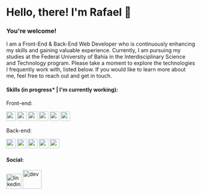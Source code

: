 # Hello, there! I'm Rafael :wave:

### You're welcome!

I am a Front-End & Back-End Web Developer who is continuously enhancing my skills and gaining valuable experience. Currently, I am pursuing my studies at the Federal University of Bahia in the Interdisciplinary Science and Technology program. Please take a moment to explore the technologies I frequently work with, listed below. If you would like to learn more about me, feel free to reach out and get in touch.

#### Skills (in progress* | I'm currently working):

Front-end:
<div>
  <img height="25" src="https://cdn.jsdelivr.net/gh/devicons/devicon/icons/html5/html5-plain.svg" />
  <img height="25" src="https://cdn.jsdelivr.net/gh/devicons/devicon/icons/css3/css3-plain.svg" />
  <img height="25" src="https://cdn.jsdelivr.net/gh/devicons/devicon/icons/javascript/javascript-plain.svg" />
  <img height="25" src="https://cdn.jsdelivr.net/gh/devicons/devicon/icons/typescript/typescript-original.svg" />
  <img height="25" src="https://cdn.jsdelivr.net/gh/devicons/devicon/icons/react/react-original.svg" />
  <img height="25" src="https://cdn.jsdelivr.net/gh/devicons/devicon/icons/angularjs/angularjs-plain.svg" />
</div>


Back-end:
<div>
  <img height="25" src="https://cdn.jsdelivr.net/gh/devicons/devicon/icons/java/java-original.svg" />
  <img height="25" src="https://cdn.jsdelivr.net/gh/devicons/devicon/icons/typescript/typescript-original.svg" />
  <img height="25" src="https://cdn.jsdelivr.net/gh/devicons/devicon/icons/python/python-original.svg" />
  <img height="25" src="https://cdn.jsdelivr.net/gh/devicons/devicon/icons/express/express-original.svg" />
  <!-- <img height="25" src="https://cdn.jsdelivr.net/gh/devicons/devicon/icons/nodejs/nodejs-original.svg" /> -->
  <img height="25" src="https://cdn.jsdelivr.net/gh/devicons/devicon/icons/postgresql/postgresql-plain.svg" />
</div>


#### Social:

[<img src='https://cdn.jsdelivr.net/npm/simple-icons@3.0.1/icons/linkedin.svg' alt='linkedin' height='40'>](https://www.linkedin.com/in/rafaelcerqueiraf/) <!-- [<img src='https://cdn.jsdelivr.net/npm/simple-icons@3.0.1/icons/twitter.svg' alt='twitter' height='40'>](https://twitter.com/rafacerqueiraf) --> [<img src='https://cdn.jsdelivr.net/npm/simple-icons@3.0.1/icons/dev-dot-to.svg' alt='dev' height='50'>](https://dev.to/rafaelcerqueira)  

<!--
**rafaelcerqueira/rafaelcerqueira** is a ✨ _special_ ✨ repository because its `README.md` (this file) appears on your GitHub profile.

Here are some ideas to get you started:

- 🔭 I’m currently working on ...
- 🌱 I’m currently learning ...
- 👯 I’m looking to collaborate on ...
- 🤔 I’m looking for help with ...
- 💬 Ask me about ...
- 📫 How to reach me: ...
- 😄 Pronouns: ...
- ⚡ Fun fact: ...
-->
